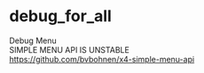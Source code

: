 # debug_for_all
Debug Menu  
SIMPLE MENU API IS UNSTABLE  
https://github.com/bvbohnen/x4-simple-menu-api
